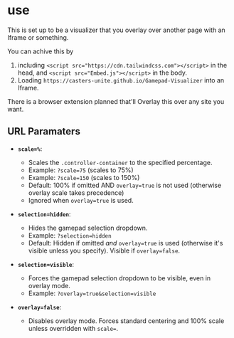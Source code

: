 # use

This is set up to be a visualizer that you overlay over another page with an Iframe or something.

You can achive this by 
1. including ```<script src="https://cdn.tailwindcss.com"></script>``` in the head, and ```<script src="Embed.js"></script>``` in the body.
2. Loading ```https://casters-unite.github.io/Gamepad-Visualizer``` into an Iframe.

There is a browser extension planned that'll Overlay this over any site you want.

## URL Paramaters

*   **`scale=%`**:
    *   Scales the `.controller-container` to the specified percentage.
    *   Example: `?scale=75` (scales to 75%)
    *   Example: `?scale=150` (scales to 150%)
    *   Default: 100% if omitted AND `overlay=true` is not used (otherwise overlay scale takes precedence)
    *   Ignored when `overlay=true` is used.

*   **`selection=hidden`**:
    *   Hides the gamepad selection dropdown.
    *   Example: `?selection=hidden`
    *   Default: Hidden if omitted *and* `overlay=true` is used (otherwise it's visible unless you specify). Visible if `overlay=false`.

*   **`selection=visible`**:
    *   Forces the gamepad selection dropdown to be visible, even in overlay mode.
    *   Example: `?overlay=true&selection=visible`

*   **`overlay=false`**:
     *  Disables overlay mode.  Forces standard centering and 100% scale unless overridden with `scale=`.
